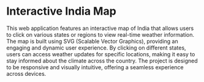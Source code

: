 # Interactive India Map
 This web application features an interactive map of India that allows users to click on various states or regions to view real-time weather information. The map is built using SVG (Scalable Vector Graphics), providing an engaging and dynamic user experience. By clicking on different states, users can access weather updates for specific locations, making it easy to stay informed about the climate across the country. The project is designed to be responsive and visually intuitive, offering a seamless experience across devices.
